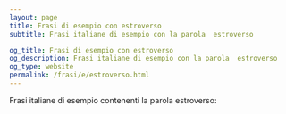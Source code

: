 ```yaml
---
layout: page
title: Frasi di esempio con estroverso 
subtitle: Frasi italiane di esempio con la parola  estroverso

og_title: Frasi di esempio con estroverso 
og_description: Frasi italiane di esempio con la parola  estroverso
og_type: website
permalink: /frasi/e/estroverso.html
---
```


Frasi italiane di esempio contenenti la parola estroverso:


